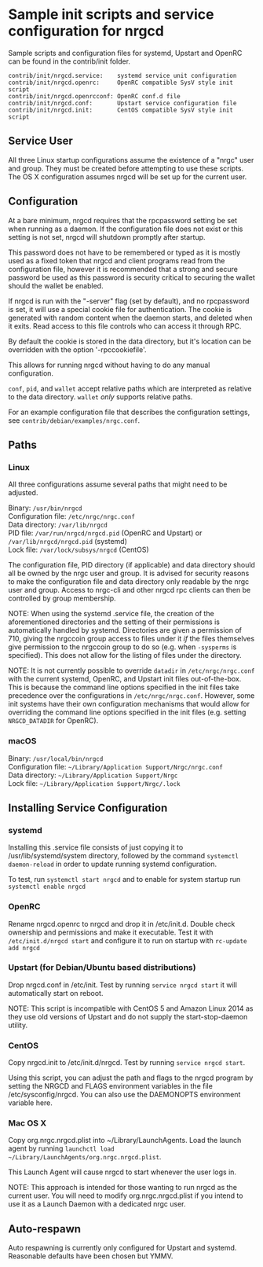 Sample init scripts and service configuration for nrgcd
==========================================================

Sample scripts and configuration files for systemd, Upstart and OpenRC
can be found in the contrib/init folder.

    contrib/init/nrgcd.service:    systemd service unit configuration
    contrib/init/nrgcd.openrc:     OpenRC compatible SysV style init script
    contrib/init/nrgcd.openrcconf: OpenRC conf.d file
    contrib/init/nrgcd.conf:       Upstart service configuration file
    contrib/init/nrgcd.init:       CentOS compatible SysV style init script

Service User
---------------------------------

All three Linux startup configurations assume the existence of a "nrgc" user
and group.  They must be created before attempting to use these scripts.
The OS X configuration assumes nrgcd will be set up for the current user.

Configuration
---------------------------------

At a bare minimum, nrgcd requires that the rpcpassword setting be set
when running as a daemon.  If the configuration file does not exist or this
setting is not set, nrgcd will shutdown promptly after startup.

This password does not have to be remembered or typed as it is mostly used
as a fixed token that nrgcd and client programs read from the configuration
file, however it is recommended that a strong and secure password be used
as this password is security critical to securing the wallet should the
wallet be enabled.

If nrgcd is run with the "-server" flag (set by default), and no rpcpassword is set,
it will use a special cookie file for authentication. The cookie is generated with random
content when the daemon starts, and deleted when it exits. Read access to this file
controls who can access it through RPC.

By default the cookie is stored in the data directory, but it's location can be overridden
with the option '-rpccookiefile'.

This allows for running nrgcd without having to do any manual configuration.

`conf`, `pid`, and `wallet` accept relative paths which are interpreted as
relative to the data directory. `wallet` *only* supports relative paths.

For an example configuration file that describes the configuration settings,
see `contrib/debian/examples/nrgc.conf`.

Paths
---------------------------------

### Linux

All three configurations assume several paths that might need to be adjusted.

Binary:              `/usr/bin/nrgcd`  
Configuration file:  `/etc/nrgc/nrgc.conf`  
Data directory:      `/var/lib/nrgcd`  
PID file:            `/var/run/nrgcd/nrgcd.pid` (OpenRC and Upstart) or `/var/lib/nrgcd/nrgcd.pid` (systemd)  
Lock file:           `/var/lock/subsys/nrgcd` (CentOS)  

The configuration file, PID directory (if applicable) and data directory
should all be owned by the nrgc user and group.  It is advised for security
reasons to make the configuration file and data directory only readable by the
nrgc user and group.  Access to nrgc-cli and other nrgcd rpc clients
can then be controlled by group membership.

NOTE: When using the systemd .service file, the creation of the aforementioned
directories and the setting of their permissions is automatically handled by
systemd. Directories are given a permission of 710, giving the nrgccoin group
access to files under it _if_ the files themselves give permission to the
nrgccoin group to do so (e.g. when `-sysperms` is specified). This does not allow
for the listing of files under the directory.

NOTE: It is not currently possible to override `datadir` in
`/etc/nrgc/nrgc.conf` with the current systemd, OpenRC, and Upstart init
files out-of-the-box. This is because the command line options specified in the
init files take precedence over the configurations in
`/etc/nrgc/nrgc.conf`. However, some init systems have their own
configuration mechanisms that would allow for overriding the command line
options specified in the init files (e.g. setting `NRGCD_DATADIR` for
OpenRC).

### macOS

Binary:              `/usr/local/bin/nrgcd`  
Configuration file:  `~/Library/Application Support/Nrgc/nrgc.conf`  
Data directory:      `~/Library/Application Support/Nrgc`  
Lock file:           `~/Library/Application Support/Nrgc/.lock`  

Installing Service Configuration
-----------------------------------

### systemd

Installing this .service file consists of just copying it to
/usr/lib/systemd/system directory, followed by the command
`systemctl daemon-reload` in order to update running systemd configuration.

To test, run `systemctl start nrgcd` and to enable for system startup run
`systemctl enable nrgcd`

### OpenRC

Rename nrgcd.openrc to nrgcd and drop it in /etc/init.d.  Double
check ownership and permissions and make it executable.  Test it with
`/etc/init.d/nrgcd start` and configure it to run on startup with
`rc-update add nrgcd`

### Upstart (for Debian/Ubuntu based distributions)

Drop nrgcd.conf in /etc/init.  Test by running `service nrgcd start`
it will automatically start on reboot.

NOTE: This script is incompatible with CentOS 5 and Amazon Linux 2014 as they
use old versions of Upstart and do not supply the start-stop-daemon utility.

### CentOS

Copy nrgcd.init to /etc/init.d/nrgcd. Test by running `service nrgcd start`.

Using this script, you can adjust the path and flags to the nrgcd program by
setting the NRGCD and FLAGS environment variables in the file
/etc/sysconfig/nrgcd. You can also use the DAEMONOPTS environment variable here.

### Mac OS X

Copy org.nrgc.nrgcd.plist into ~/Library/LaunchAgents. Load the launch agent by
running `launchctl load ~/Library/LaunchAgents/org.nrgc.nrgcd.plist`.

This Launch Agent will cause nrgcd to start whenever the user logs in.

NOTE: This approach is intended for those wanting to run nrgcd as the current user.
You will need to modify org.nrgc.nrgcd.plist if you intend to use it as a
Launch Daemon with a dedicated nrgc user.

Auto-respawn
-----------------------------------

Auto respawning is currently only configured for Upstart and systemd.
Reasonable defaults have been chosen but YMMV.

